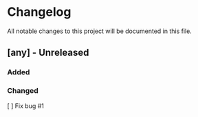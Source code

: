 # Changelog
All notable changes to this project will be documented in this file.

## [any] - Unreleased
### Added
### Changed
[ ] Fix bug #1